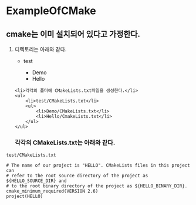 # ExampleOfCMake

## cmake는 이미 설치되어 있다고 가정한다.

<ol>
	<li>디렉토리는 아래와 같다.</li>
	<ul>
		<li>test</li>
		<ul>
			<li>Demo</li>
			<li>Hello</li>
		</ul>
	</ul>

	<li>각각의 폴더에 CMakeLists.txt파일을 생성한다.</li>
	<ul>
		<li>test/CMakeLists.txt</li>
		<ul>
			<li>Demo/CMakeLists.txt</li>
			<li>Hello/CmakeLists.txt</li>
		</ul>
	</ul>
</ul>


### 각각의 CMakeLists.txt는 아래와 같다.
</ol>


	test/CMakeLists.txt

	# The name of our project is "HELLO". CMakeLists files in this project can
	# refer to the root source directory of the project as ${HELLO_SOURCE_DIR} and
	# to the root binary directory of the project as ${HELLO_BINARY_DIR}.
	cmake_minimum_required(VERSION 2.6)
	project(HELLO)

